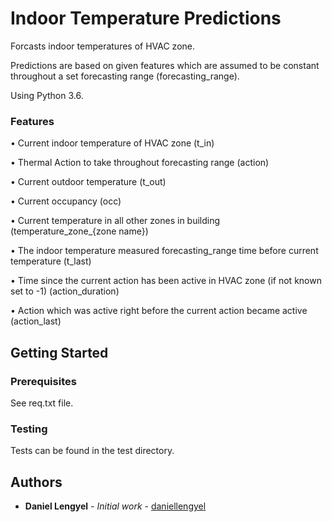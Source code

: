 # Indoor Temperature Predictions

Forcasts indoor temperatures of HVAC zone.
 
Predictions are based on given features which are assumed to be constant throughout 
a set forecasting range (forecasting_range).  

Using Python 3.6.


### Features

• Current indoor temperature of HVAC zone (t_in)

• Thermal Action to take throughout forecasting range (action)

• Current outdoor temperature  (t_out)

• Current occupancy (occ)

• Current temperature in all other zones in building (temperature_zone_{zone name})

• The indoor temperature measured forecasting_range time before current temperature (t_last)

• Time since the current action has been active in HVAC zone (if not known set to -1) (action_duration)

• Action which was active right before the current action became active (action_last)


## Getting Started


### Prerequisites

See req.txt file. 

### Testing

Tests can be found in the test directory.

## Authors

* **Daniel Lengyel** - *Initial work* - [daniellengyel](https://github.com/daniellengyel)
